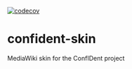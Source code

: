 [![codecov](https://codecov.io/gh/gesinn-it-pub/ConfIDentSkin/branch/main/graph/badge.svg?token=XYOGLN5ANJ)](https://codecov.io/gh/gesinn-it-pub/ConfIDentSkin)

# confident-skin
MediaWiki skin for the ConfIDent project
